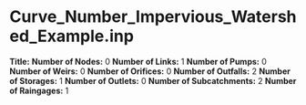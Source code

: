 # Curve_Number_Impervious_Watershed_Example.inp
**Title:** 
**Number of Nodes:** 0
**Number of Links:** 1
**Number of Pumps:** 0
**Number of Weirs:** 0
**Number of Orifices:** 0
**Number of Outfalls:** 2
**Number of Storages:** 1
**Number of Outlets:** 0
**Number of Subcatchments:** 2
**Number of Raingages:** 1
